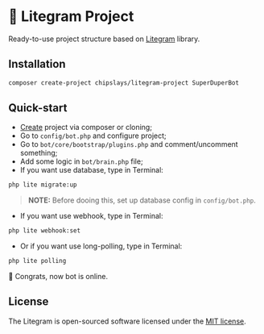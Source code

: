 # 📁 Litegram Project

Ready-to-use project structure based on [Litegram](https://github.com/chipslays/litegram) library.

## Installation

```bash
composer create-project chipslays/litegram-project SuperDuperBot
```

## Quick-start

- [Create](#installation) project via composer or cloning;
- Go to `config/bot.php` and configure project;
- Go to `bot/core/bootstrap/plugins.php` and comment/uncomment something;
- Add some logic in `bot/brain.php` file;
- If you want use database, type in Terminal:
```bash
php lite migrate:up
```
> **NOTE:** Before dooing this, set up database config in `config/bot.php`.
- If you want use webhook, type in Terminal:
```bash
php lite webhook:set
```
- Or if you want use long-polling, type in Terminal:
```bash
php lite polling
```

🎉 Congrats, now bot is online.

## License

The Litegram is open-sourced software licensed under the [MIT license](https://opensource.org/licenses/MIT).


